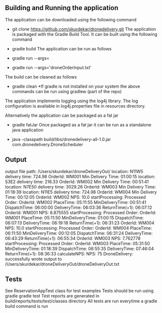 ## Building and Running the application
The application can be downloaded using the following command

- git clone https://github.com/skurdekar/dronedelivery.git
The application is packaged with the Gradle Build Tool. It can be built using the following command

- gradle build
The application can be run as follows

- gradle run --args=<filepath>
- gradle run --args='droneOrderInput.txt'

The build can be cleaned as follows

- gradle clean
*If gradle is not installed on your system the above commands can be run using gradlew (part of the repo)

The application implements logging using the log4j library. The log configuration is available in log4j.properties file in resources directory.

Alternatively the application can be packaged as a fat jar

- gradle fatJar
Once packaged as a fat jar it can be run as a standalone java application

- java -classpath build/libs/dronedelivery-all-1.0.jar com.dronedelivery.DroneScheduler <inputFilePath>

## Output
output file path: /Users/skurdekar/droneDeliveryOut/
location: N11W5 delivery time: 724.98
OrderId: WM001 Min Delivery Time: 01:00:15
location: S3E2 delivery time: 216.33
OrderId: WM002 Min Delivery Time: 00:51:41
location: N7E50 delivery time: 3029.26
OrderId: WM003 Min Delivery Time: 01:18:39
location: N11E5 delivery time: 724.98
OrderId: WM004 Min Delivery Time: 00:12:05
OrderId: WM002 NPS: 10.0
startProcessing: Processed Order: OrderId: WM002 PlaceTime: 05:11:55 MinDeliveryTime: 00:51:41 DispatchTime: 06:00:00 DeliveryTime: 06:03:36 ReturnTime(+1): 06:07:12
OrderId: WM001 NPS: 8.875555
startProcessing: Processed Order: OrderId: WM001 PlaceTime: 05:11:50 MinDeliveryTime: 01:00:15 DispatchTime: 06:07:13 DeliveryTime: 06:19:18 ReturnTime(+1): 06:31:23
OrderId: WM004 NPS: 10.0
startProcessing: Processed Order: OrderId: WM004 PlaceTime: 06:11:50 MinDeliveryTime: 00:12:05 DispatchTime: 06:31:24 DeliveryTime: 06:43:29 ReturnTime(+1): 06:55:34
OrderId: WM003 NPS: 7.762778
startProcessing: Processed Order: OrderId: WM003 PlaceTime: 05:31:50 MinDeliveryTime: 01:18:39 DispatchTime: 06:55:35 DeliveryTime: 07:46:04 ReturnTime(+1): 08:36:33
calculateNPS: NPS: 75
DroneDelivery: successfully wrote output to /Users/skurdekar/droneDeliveryOut/droneDeliveryOut.txt

## Tests

See ReservationAppTest class for test examples Tests should be run using gradle
gradle test Test reports are generated in build/reports/tests/test/classes directory
All tests are run everytime a gradle build command is run
